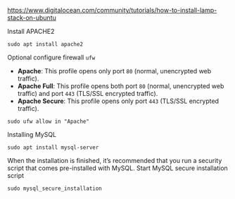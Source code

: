 https://www.digitalocean.com/community/tutorials/how-to-install-lamp-stack-on-ubuntu

Install APACHE2
```
sudo apt install apache2
```

Optional configure firewall `ufw`
- **Apache**: This profile opens only port `80` (normal, unencrypted web traffic).
- **Apache Full**: This profile opens both port `80` (normal, unencrypted web traffic) and port `443` (TLS/SSL encrypted traffic).
- **Apache Secure**: This profile opens only port `443` (TLS/SSL encrypted traffic).
```
sudo ufw allow in "Apache"
```

Installing MySQL
```
sudo apt install mysql-server
```
When the installation is finished, it’s recommended that you run a security script that comes pre-installed with MySQL.
Start MySQL secure installation script
```
sudo mysql_secure_installation
```
